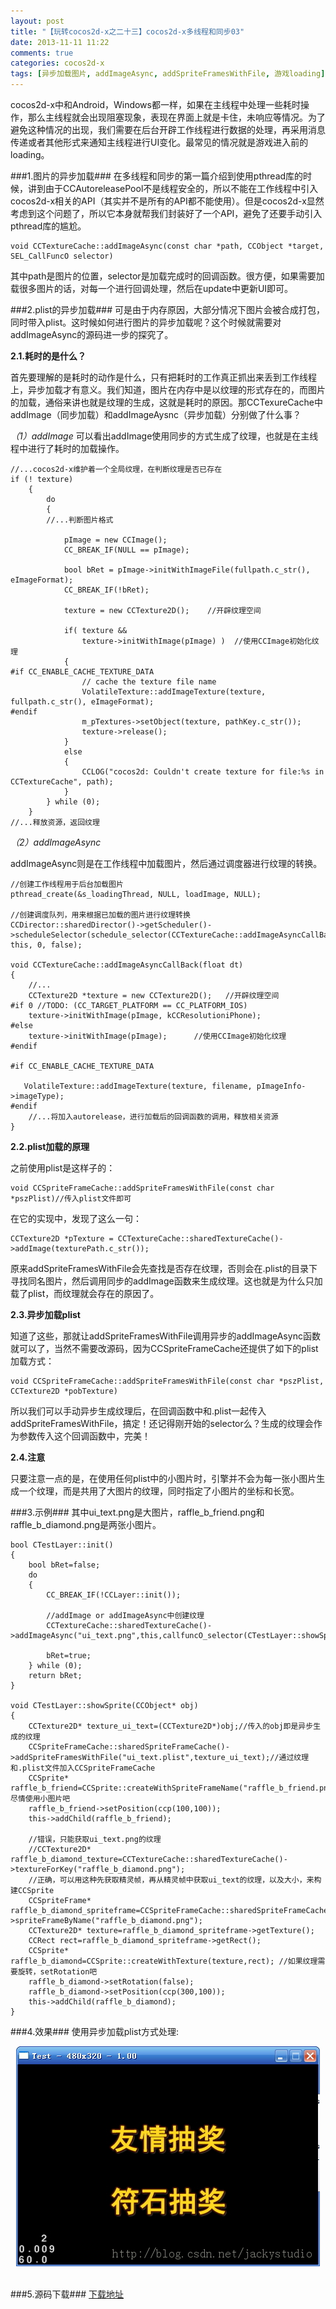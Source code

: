 ```yaml
---
layout: post
title: "【玩转cocos2d-x之二十三】cocos2d-x多线程和同步03"
date: 2013-11-11 11:22
comments: true
categories: cocos2d-x
tags: [异步加载图片, addImageAsync, addSpriteFramesWithFile, 游戏loading]
---
```


cocos2d-x中和Android，Windows都一样，如果在主线程中处理一些耗时操作，那么主线程就会出现阻塞现象，表现在界面上就是卡住，未响应等情况。为了避免这种情况的出现，我们需要在后台开辟工作线程进行数据的处理，再采用消息传递或者其他形式来通知主线程进行UI变化。最常见的情况就是游戏进入前的loading。

###1.图片的异步加载###
在多线程和同步的第一篇介绍到使用pthread库的时候，讲到由于CCAutoreleasePool不是线程安全的，所以不能在工作线程中引入cocos2d-x相关的API（其实并不是所有的API都不能使用）。但是cocos2d-x显然考虑到这个问题了，所以它本身就帮我们封装好了一个API，避免了还要手动引入pthread库的尴尬。

	void CCTextureCache::addImageAsync(const char *path, CCObject *target, SEL_CallFuncO selector)  

<!--more -->

其中path是图片的位置，selector是加载完成时的回调函数。很方便，如果需要加载很多图片的话，对每一个进行回调处理，然后在update中更新UI即可。

###2.plist的异步加载###
可是由于内存原因，大部分情况下图片会被合成打包，同时带入plist。这时候如何进行图片的异步加载呢？这个时候就需要对addImageAsync的源码进一步的探究了。

**2.1.耗时的是什么？**

首先要理解的是耗时的动作是什么，只有把耗时的工作真正抓出来丢到工作线程上，异步加载才有意义。我们知道，图片在内存中是以纹理的形式存在的，而图片的加载，通俗来讲也就是纹理的生成，这就是耗时的原因。那CCTexureCache中addImage（同步加载）和addImageAysnc（异步加载）分别做了什么事？

*（1）addImage*
可以看出addImage使用同步的方式生成了纹理，也就是在主线程中进行了耗时的加载操作。

	//...cocos2d-x维护着一个全局纹理，在判断纹理是否已存在  
	if (! texture)   
    	{  
        	do   
        	{  
           	//...判断图片格式  
                  
                pImage = new CCImage();  
                CC_BREAK_IF(NULL == pImage);  
  
                bool bRet = pImage->initWithImageFile(fullpath.c_str(), eImageFormat);  
                CC_BREAK_IF(!bRet);  
  
                texture = new CCTexture2D();    //开辟纹理空间  
                  
                if( texture &&  
                    texture->initWithImage(pImage) )  //使用CCImage初始化纹理  
                {  
	#if CC_ENABLE_CACHE_TEXTURE_DATA  
                    // cache the texture file name  
                    VolatileTexture::addImageTexture(texture, fullpath.c_str(), eImageFormat);  
	#endif  
                    m_pTextures->setObject(texture, pathKey.c_str());  
                    texture->release();  
                }  
                else  
                {  
                    CCLOG("cocos2d: Couldn't create texture for file:%s in CCTextureCache", path);  
                }  
        	} while (0);  
    	}  
	//...释放资源，返回纹理  

*（2）addImageAsync*

addImageAsync则是在工作线程中加载图片，然后通过调度器进行纹理的转换。

	//创建工作线程用于后台加载图片  
	pthread_create(&s_loadingThread, NULL, loadImage, NULL);  
  
	//创建调度队列，用来根据已加载的图片进行纹理转换  
	CCDirector::sharedDirector()->getScheduler()->scheduleSelector(schedule_selector(CCTextureCache::addImageAsyncCallBack), this, 0, false);  
  
	void CCTextureCache::addImageAsyncCallBack(float dt)  
	{  
        //...  
        CCTexture2D *texture = new CCTexture2D();   //开辟纹理空间  
	#if 0 //TODO: (CC_TARGET_PLATFORM == CC_PLATFORM_IOS)  
        texture->initWithImage(pImage, kCCResolutioniPhone);  
	#else  
        texture->initWithImage(pImage);      //使用CCImage初始化纹理  
	#endif  
  
	#if CC_ENABLE_CACHE_TEXTURE_DATA  
  
       VolatileTexture::addImageTexture(texture, filename, pImageInfo->imageType);  
	#endif  
        //...将加入autorelease，进行加载后的回调函数的调用，释放相关资源  
	}  

**2.2.plist加载的原理**

之前使用plist是这样子的：

	void CCSpriteFrameCache::addSpriteFramesWithFile(const char *pszPlist)//传入plist文件即可  
在它的实现中，发现了这么一句：

	CCTexture2D *pTexture = CCTextureCache::sharedTextureCache()->addImage(texturePath.c_str());  
原来addSpriteFramesWithFile会先查找是否存在纹理，否则会在.plist的目录下寻找同名图片，然后调用同步的addImage函数来生成纹理。这也就是为什么只加载了plist，而纹理就会存在的原因了。

**2.3.异步加载plist**

知道了这些，那就让addSpriteFramesWithFile调用异步的addImageAsync函数就可以了，当然不需要改源码，因为CCSpriteFrameCache还提供了如下的plist加载方式：

	void CCSpriteFrameCache::addSpriteFramesWithFile(const char *pszPlist, CCTexture2D *pobTexture)  
所以我们可以手动异步生成纹理后，在回调函数中和.plist一起传入addSpriteFramesWithFile，搞定！还记得刚开始的selector么？生成的纹理会作为参数传入这个回调函数中，完美！

**2.4.注意**

只要注意一点的是，在使用任何plist中的小图片时，引擎并不会为每一张小图片生成一个纹理，而是共用了大图片的纹理，同时指定了小图片的坐标和长宽。

###3.示例###
其中ui_text.png是大图片，raffle_b_friend.png和raffle_b_diamond.png是两张小图片。

	bool CTestLayer::init()  
	{  
    	bool bRet=false;  
    	do   
    	{  
        	CC_BREAK_IF(!CCLayer::init());  
  
        	//addImage or addImageAsync中创建纹理  
        	CCTextureCache::sharedTextureCache()->addImageAsync("ui_text.png",this,callfuncO_selector(CTestLayer::showSprite));  
  
        	bRet=true;  
    	} while (0);  
    	return bRet;  
	}  
  
	void CTestLayer::showSprite(CCObject* obj)  
	{  
    	CCTexture2D* texture_ui_text=(CCTexture2D*)obj;//传入的obj即是异步生成的纹理  
    	CCSpriteFrameCache::sharedSpriteFrameCache()->addSpriteFramesWithFile("ui_text.plist",texture_ui_text);//通过纹理和.plist文件加入CCSpriteFrameCache  
    	CCSprite* raffle_b_friend=CCSprite::createWithSpriteFrameName("raffle_b_friend.png");//尽情使用小图片吧  
    	raffle_b_friend->setPosition(ccp(100,100));  
    	this->addChild(raffle_b_friend);  
  
    	//错误，只能获取ui_text.png的纹理  
    	//CCTexture2D* raffle_b_diamond_texture=CCTextureCache::sharedTextureCache()->textureForKey("raffle_b_diamond.png");  
    	//正确，可以用这种先获取精灵帧，再从精灵帧中获取ui_text的纹理，以及大小，来构建CCSprite  
    	CCSpriteFrame* raffle_b_diamond_spriteframe=CCSpriteFrameCache::sharedSpriteFrameCache()->spriteFrameByName("raffle_b_diamond.png");  
    	CCTexture2D* texture=raffle_b_diamond_spriteframe->getTexture();  
    	CCRect rect=raffle_b_diamond_spriteframe->getRect();  
    	CCSprite* raffle_b_diamond=CCSprite::createWithTexture(texture,rect); //如果纹理需要旋转，setRotation吧  
    	raffle_b_diamond->setRotation(false);  
    	raffle_b_diamond->setPosition(ccp(300,100));  
    	this->addChild(raffle_b_diamond);  
	}  

###4.效果###
使用异步加载plist方式处理:

<div align="center"><img src="/images/Blog/Play_cocos2dx_23/1.jpg" alt="" border="0" title="效果图" /><br></br></div>

###5.源码下载###
[下载地址](http://download.csdn.net/detail/jackyvincefu/6533293)
